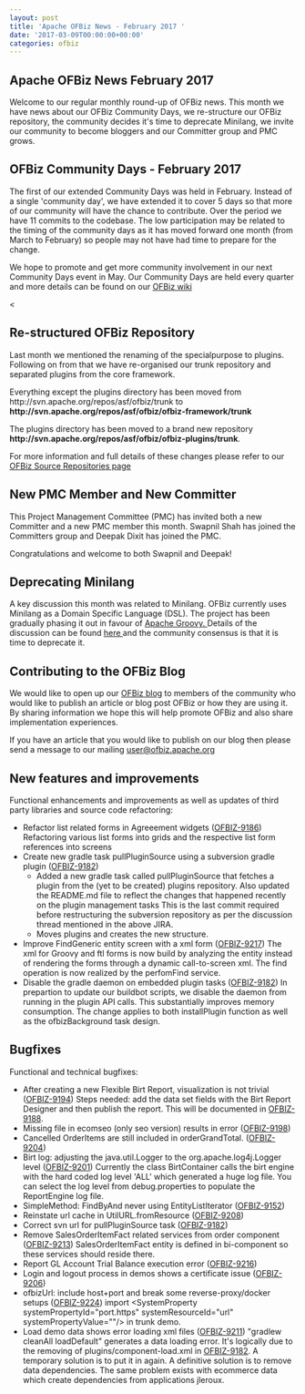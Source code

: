```yaml
---
layout: post
title: 'Apache OFBiz News - February 2017 '
date: '2017-03-09T00:00:00+00:00'
categories: ofbiz
---
```

<h2>Apache OFBiz News February 2017 </h2>
Welcome to our regular monthly round-up of OFBiz news.
This month we have news about our OFBiz Community Days, we re-structure our OFBiz repository, the community decides it's time to deprecate Minilang, we invite our community to become bloggers and our Committer group and PMC grows.
<!--more-->
<h2>OFBiz Community Days - February 2017</h2>
The first of our extended Community Days was held in February. Instead of a single 'community day', we have extended it to cover 5 days so that more of our community will have the chance to contribute. Over the period we have 11 commits to the codebase. The low participation may be related to the timing of the community days as it has moved forward one month (from March to February) so people may not have had time to prepare for the change. <p></p>
We hope to promote and get more community involvement in our next Community Days event in May. Our Community Days are held every quarter and more details can be found on our <a href="https://s.apache.org/l155">OFBiz wiki </a><p><</p>
<p></p>
<h2>Re-structured OFBiz Repository</h2>
Last month we mentioned the renaming of the specialpurpose to plugins. Following on from that we have re-organised our trunk repository and separated plugins from the core framework. <p></p>
Everything except the plugins directory has been moved from http://svn.apache.org/repos/asf/ofbiz/trunk to <strong>http://svn.apache.org/repos/asf/ofbiz/ofbiz-framework/trunk</strong>
<p></p>
The plugins directory has been moved to a brand new repository <strong>http://svn.apache.org/repos/asf/ofbiz/ofbiz-plugins/trunk</strong>.<p></p>
For more information and full details of these changes please refer to our <a href="http://ofbiz.apache.org/source-repositories.html">OFBiz Source Repositories page </a>
<h2>New PMC Member and New Committer</h2>
This Project Management Committee (PMC) has invited both a new Committer and a new PMC member this month. Swapnil Shah has joined the Committers group and Deepak Dixit has joined the PMC.
<p></p>
Congratulations and welcome to both Swapnil and Deepak!
 <h2>Deprecating Minilang</h2>
A key discussion this month was related to Minilang. OFBiz currently uses Minilang as a Domain Specific Language (DSL). The project has been gradually phasing it out in favour of <a href="http://groovy-lang.org/">Apache Groovy. </a> Details of the discussion can be found <a href="https://s.apache.org/frJb">here </a> and the community consensus is that it is time to deprecate it.
 <h2>Contributing to the OFBiz Blog</h2>
We would like to open up our <a href="https://blogs.apache.org/ofbiz/">OFBiz blog</a> to members of the community who would like to publish an article or blog post OFBiz or how they are using it. By sharing information we hope this will help promote OFBiz and also share implementation experiences.<p></p>
If you have an article that you would like to publish on our blog then please send a message to our mailing <a href="https://s.apache.org/NHV1">user@ofbiz.apache.org</a>
<h2>New features and improvements</h2>
Functional enhancements and improvements as well as updates of third party libraries and source code refactoring:
<ul>
 	<li>Refactor list related forms in Agreeement widgets (<a href="https://issues.apache.org/jira/browse/OFBIZ-9186">OFBIZ-9186</a>)
Refactoring various list forms into grids and the respective list form references into screens</li>
 	<li>Create new gradle task pullPluginSource using a subversion gradle plugin (<a href="https://issues.apache.org/jira/browse/OFBIZ-9182">OFBIZ-9182</a>)
<ul>
 	<li>Added a new gradle task called pullPluginSource that fetches a plugin from the (yet to be created) plugins repository. Also updated the README.md file to reflect the changes that happened recently on the plugin management tasks This is the last commit required before restructuring the subversion repository as per the discussion thread mentioned in the above JIRA.</li>
 	<li>Moves plugins and creates the new structure.</li>
</ul>
</li>
 	<li>Improve FindGeneric entity screen with a xml form (<a href="https://issues.apache.org/jira/browse/OFBIZ-9217">OFBIZ-9217</a>)
The xml for Groovy and ftl forms is now build by analyzing the entity instead of rendering the forms through a dynamic call-to-screen xml. The find operation is now realized by the perfomFind service.</li>
 	<li>Disable the gradle daemon on embedded plugin tasks (<a href="https://issues.apache.org/jira/browse/OFBIZ-9182">OFBIZ-9182</a>)
In prepartion to update our buildbot scripts, we disable the daemon from running in the plugin API calls. This substantially improves memory consumption. The change applies to both installPlugin function as well as the ofbizBackground task design.</li>
</ul>
<h2>Bugfixes</h2>
Functional and technical bugfixes:
<ul>
 	<li>After creating a new Flexible Birt Report, visualization is not trivial (<a href="https://issues.apache.org/jira/browse/OFBIZ-9194">OFBIZ-9194</a>)
Steps needed: add the data set fields with the Birt Report Designer and then publish the report. This will be documented in <a href="https://issues.apache.org/jira/browse/OFBIZ-9188">OFBIZ-9188</a>.</li>
 	<li>Missing file in ecomseo (only seo version) results in error (<a href="https://issues.apache.org/jira/browse/OFBIZ-9198">OFBIZ-9198</a>)</li>
 	<li>Cancelled OrderItems are still included in orderGrandTotal. (<a href="https://issues.apache.org/jira/browse/OFBIZ-9204">OFBIZ-9204</a>)</li>
 	<li>Birt log: adjusting the java.util.Logger to the org.apache.log4j.Logger level (<a href="https://issues.apache.org/jira/browse/OFBIZ-9201">OFBIZ-9201</a>)
Currently the class BirtContainer calls the birt engine with the hard coded log level 'ALL' which generated a huge log file. You can select the log level from debug.properties to populate the ReportEngine log file.</li>
 	<li>SimpleMethod: FindByAnd never using EntityListIterator (<a href="https://issues.apache.org/jira/browse/OFBIZ-9152">OFBIZ-9152</a>)</li>
 	<li>Reinstate url cache in UtilURL.fromResource (<a href="https://issues.apache.org/jira/browse/OFBIZ-9208">OFBIZ-9208</a>)</li>
 	<li>Correct svn url for pullPluginSource task (<a href="https://issues.apache.org/jira/browse/OFBIZ-9182">OFBIZ-9182</a>)</li>
 	<li>Remove SalesOrderItemFact related services from order component (<a href="https://issues.apache.org/jira/browse/OFBIZ-9213">OFBIZ-9213</a>)
SalesOrderItemFact entity is defined in bi-component so these services should reside there.</li>
 	<li>Report GL Account Trial Balance execution error (<a href="https://issues.apache.org/jira/browse/OFBIZ-9216">OFBIZ-9216</a>)</li>
 	<li>Login and logout process in demos shows a certificate issue (<a href="https://issues.apache.org/jira/browse/OFBIZ-9206">OFBIZ-9206</a>)</li>
 	<li>ofbizUrl: include host+port and break some reverse-proxy/docker setups (<a href="https://issues.apache.org/jira/browse/OFBIZ-9224">OFBIZ-9224</a>)
import &lt;SystemProperty systemPropertyId="port.https" systemResourceId="url" systemPropertyValue=""/&gt; in trunk demo.</li>
 	<li>Load demo data shows error loading xml files (<a href="https://issues.apache.org/jira/browse/OFBIZ-9211">OFBIZ-9211</a>)
"gradlew cleanAll loadDefault" generates a data loading error. It's logically due to the removing of plugins/component-load.xml in <a href="https://issues.apache.org/jira/browse/OFBIZ-9182">OFBIZ-9182</a>. A temporary solution is to put it in again. A definitive solution is to remove data dependencies. The same problem exists with ecommerce data which create dependencies from applications jleroux.</li>
</ul>
